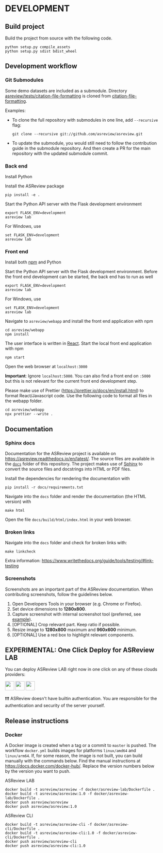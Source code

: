 # DEVELOPMENT

## Build project

Build the project from source with the following code.

	python setup.py compile_assets
	python setup.py sdist bdist_wheel

## Development workflow

### Git Submodules
Some demo datasets are included as a submodule. Directory [asreview/tests/citation-file-formatting](https://github.com/ottomattas/asreview/tree/development-v1/tests) is cloned from [citation-file-formatting](https://github.com/asreview/citation-file-formatting).

Examples:
- To clone the full repository with submodules in one line, add `--recursive` flag:

	```git clone --recursive git://github.com/asreview/asreview.git```

- To update the submodule, you would still need to follow the contribution guide in the submodule repository. And then create a PR for the main repository with the updated submodule commit.


### Back end
Install Python

Install the ASReview package

	pip install -e .

Start the Python API server with the Flask development environment

	export FLASK_ENV=development
	asreview lab

For Windows, use

	set FLASK_ENV=development
	asreview lab

### Front end

Install both [npm][1] and Python

Start the Python API server with the Flask development environment. Before the front end development can be started, the back end has to run as well

	export FLASK_ENV=development
	asreview lab

For Windows, use

	set FLASK_ENV=development
	asreview lab

Navigate to `asreview/webapp` and install the front end application with npm

	cd asreview/webapp
	npm install

The user interface is written in [React][2]. Start the local front end application with npm

	npm start

Open the web browser at `localhost:3000`

**Important**: Ignore `localhost:5000`. You can also find a front end on `:5000` but this is not relevant for the current front end development step.

Please make use of Prettier (https://prettier.io/docs/en/install.html) to
format React/Javascript code. Use the following code to format all files in
the webapp folder.

```
cd asreview/webapp
npx prettier --write .
```

[1]:	https://www.npmjs.com/get-npm
[2]:	https://reactjs.org/

## Documentation

### Sphinx docs

Documentation for the ASReview project is available on https://asreview.readthedocs.io/en/latest/.
The source files are available in the [`docs`](/docs) folder of this repository. The project makes
use of [Sphinx](https://www.sphinx-doc.org/) to convert the source files and docstrings into HTML
or PDF files.

Install the dependencies for rendering the documentation with

```
pip install -r docs/requirements.txt
```

Navigate into the `docs` folder and render the documentation (the HTML version) with

```
make html
```

Open the file `docs/build/html/index.html` in your web browser.

### Broken links

Navigate into the `docs` folder and check for broken links with:

```
make linkcheck
```

Extra information: https://www.writethedocs.org/guide/tools/testing/#link-testing

### Screenshots

Screenshots are an important part of the ASReview documentation. When contributing screenshots,
follow the guidelines below.

1. Open Developers Tools in your browser (e.g. Chrome or Firefox).
2. Set device dimensions to **1280x800**.
3. Capture screenshot with internal screenshot tool (preferred, see [example](https://www.deconetwork.com/blog/how-to-take-full-webpage-screenshots-instantly/)).
4. [OPTIONAL] Crop relevant part. Keep ratio if possible.
5. Resize image to **1280x800** maximum and **960x600** minimum.
6. [OPTIONAL] Use a red box to highlight relevant components.

## EXPERIMENTAL: One Click Deploy for ASReview LAB

You can deploy ASReview LAB right now in one click on any of these clouds providers:

[<img src="https://aka.ms/deploytoazurebutton" height="30px">](https://portal.azure.com/#create/Microsoft.Template/uri/https%3A%2F%2Fraw.githubusercontent.com%2Fasreview%2Fasreview%2Fmaster%2Fazuredeploy.json)
[<img src="https://deploy.cloud.run/button.svg" height="30px">](https://deploy.cloud.run)
[<img src="https://www.herokucdn.com/deploy/button.svg" height="30px">](https://heroku.com/deploy?template=https://github.com/asreview/asreview/tree/master)

❗❗❗ ASReview doesn't have builtin authentication. You are responsible for the authentication and security of the server yourself.


## Release instructions

### Docker

A Docker image is created when a tag or a commit to `master` is pushed.
The workflow `docker.yml` builds images for platforms `linux/amd64` and `linux/arm64`.
If, for some reason, the image is not built, you can build manually with the commands below.
Find the manual instructions at https://docs.docker.com/docker-hub/. Replace the version numbers below by the version you want to push.

ASReview LAB
```
docker build -t asreview/asreview -f docker/asreview-lab/Dockerfile .
docker build -t asreview/asreview:1.0 -f docker/asreview-lab/Dockerfile .
docker push asreview/asreview
docker push asreview/asreview:1.0
```


ASReview CLI
```
docker build -t asreview/asreview-cli -f docker/asreview-cli/Dockerfile .
docker build -t asreview/asreview-cli:1.0 -f docker/asreview-cli/Dockerfile .
docker push asreview/asreview-cli
docker push asreview/asreview-cli:1.0
```
